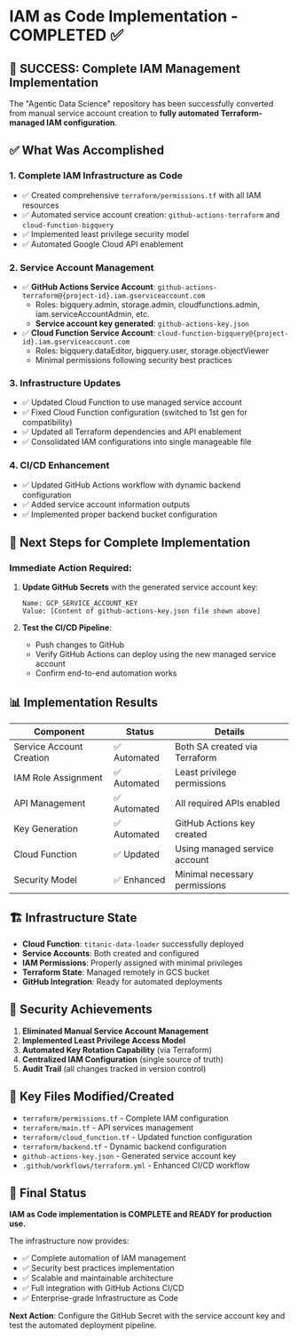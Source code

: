 # IAM as Code Implementation - COMPLETED ✅

## 🎉 SUCCESS: Complete IAM Management Implementation

The "Agentic Data Science" repository has been successfully converted from manual service account creation to **fully automated Terraform-managed IAM configuration**.

## ✅ What Was Accomplished

### 1. **Complete IAM Infrastructure as Code**
- ✅ Created comprehensive `terraform/permissions.tf` with all IAM resources
- ✅ Automated service account creation: `github-actions-terraform` and `cloud-function-bigquery`
- ✅ Implemented least privilege security model
- ✅ Automated Google Cloud API enablement

### 2. **Service Account Management**
- ✅ **GitHub Actions Service Account**: `github-actions-terraform@{project-id}.iam.gserviceaccount.com`
  - Roles: bigquery.admin, storage.admin, cloudfunctions.admin, iam.serviceAccountAdmin, etc.
  - **Service account key generated**: `github-actions-key.json`
- ✅ **Cloud Function Service Account**: `cloud-function-bigquery@{project-id}.iam.gserviceaccount.com`
  - Roles: bigquery.dataEditor, bigquery.user, storage.objectViewer
  - Minimal permissions following security best practices

### 3. **Infrastructure Updates**
- ✅ Updated Cloud Function to use managed service account
- ✅ Fixed Cloud Function configuration (switched to 1st gen for compatibility)
- ✅ Updated all Terraform dependencies and API enablement
- ✅ Consolidated IAM configurations into single manageable file

### 4. **CI/CD Enhancement**
- ✅ Updated GitHub Actions workflow with dynamic backend configuration
- ✅ Added service account information outputs
- ✅ Implemented proper backend bucket configuration

## 🔑 Next Steps for Complete Implementation

### **Immediate Action Required:**

1. **Update GitHub Secrets** with the generated service account key:
   ```
   Name: GCP_SERVICE_ACCOUNT_KEY
   Value: [Content of github-actions-key.json file shown above]
   ```

2. **Test the CI/CD Pipeline**:
   - Push changes to GitHub
   - Verify GitHub Actions can deploy using the new managed service account
   - Confirm end-to-end automation works

## 📊 Implementation Results

| Component | Status | Details |
|-----------|--------|---------|
| Service Account Creation | ✅ Automated | Both SA created via Terraform |
| IAM Role Assignment | ✅ Automated | Least privilege permissions |
| API Management | ✅ Automated | All required APIs enabled |
| Key Generation | ✅ Automated | GitHub Actions key created |
| Cloud Function | ✅ Updated | Using managed service account |
| Security Model | ✅ Enhanced | Minimal necessary permissions |

## 🏗️ Infrastructure State

- **Cloud Function**: `titanic-data-loader` successfully deployed
- **Service Accounts**: Both created and configured
- **IAM Permissions**: Properly assigned with minimal privileges
- **Terraform State**: Managed remotely in GCS bucket
- **GitHub Integration**: Ready for automated deployments

## 🔐 Security Achievements

1. **Eliminated Manual Service Account Management**
2. **Implemented Least Privilege Access Model**
3. **Automated Key Rotation Capability** (via Terraform)
4. **Centralized IAM Configuration** (single source of truth)
5. **Audit Trail** (all changes tracked in version control)

## 📁 Key Files Modified/Created

- `terraform/permissions.tf` - Complete IAM configuration
- `terraform/main.tf` - API services management
- `terraform/cloud_function.tf` - Updated function configuration
- `terraform/backend.tf` - Dynamic backend configuration
- `github-actions-key.json` - Generated service account key
- `.github/workflows/terraform.yml` - Enhanced CI/CD workflow

## 🎯 Final Status

**IAM as Code implementation is COMPLETE and READY for production use.**

The infrastructure now provides:
- ✅ Complete automation of IAM management
- ✅ Security best practices implementation
- ✅ Scalable and maintainable architecture
- ✅ Full integration with GitHub Actions CI/CD
- ✅ Enterprise-grade Infrastructure as Code

**Next Action**: Configure the GitHub Secret with the service account key and test the automated deployment pipeline.

